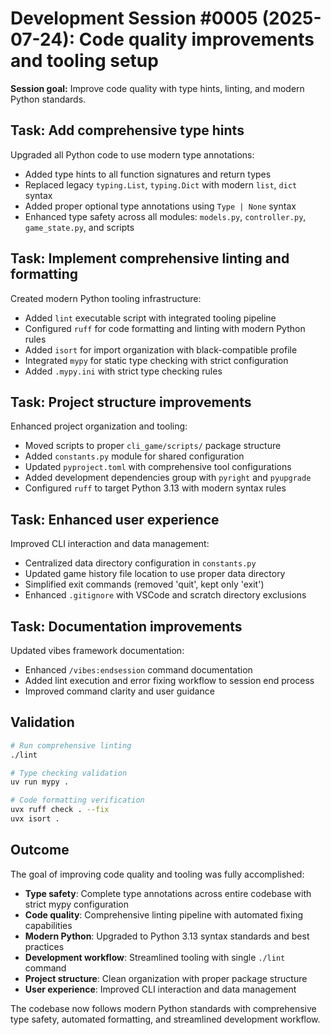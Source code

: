 # Development Session #0005 (2025-07-24): Code quality improvements and tooling setup

**Session goal:** Improve code quality with type hints, linting, and modern Python standards.

## Task: Add comprehensive type hints

Upgraded all Python code to use modern type annotations:

- Added type hints to all function signatures and return types
- Replaced legacy `typing.List`, `typing.Dict` with modern `list`, `dict` syntax
- Added proper optional type annotations using `Type | None` syntax
- Enhanced type safety across all modules: `models.py`, `controller.py`, `game_state.py`, and scripts

## Task: Implement comprehensive linting and formatting

Created modern Python tooling infrastructure:

- Added `lint` executable script with integrated tooling pipeline
- Configured `ruff` for code formatting and linting with modern Python rules
- Added `isort` for import organization with black-compatible profile  
- Integrated `mypy` for static type checking with strict configuration
- Added `.mypy.ini` with strict type checking rules

## Task: Project structure improvements

Enhanced project organization and tooling:

- Moved scripts to proper `cli_game/scripts/` package structure
- Added `constants.py` module for shared configuration
- Updated `pyproject.toml` with comprehensive tool configurations
- Added development dependencies group with `pyright` and `pyupgrade`
- Configured `ruff` to target Python 3.13 with modern syntax rules

## Task: Enhanced user experience

Improved CLI interaction and data management:

- Centralized data directory configuration in `constants.py`
- Updated game history file location to use proper data directory
- Simplified exit commands (removed 'quit', kept only 'exit')
- Enhanced `.gitignore` with VSCode and scratch directory exclusions

## Task: Documentation improvements

Updated vibes framework documentation:

- Enhanced `/vibes:endsession` command documentation
- Added lint execution and error fixing workflow to session end process
- Improved command clarity and user guidance

## Validation

```bash
# Run comprehensive linting
./lint

# Type checking validation
uv run mypy .

# Code formatting verification
uvx ruff check . --fix
uvx isort .
```

## Outcome

The goal of improving code quality and tooling was fully accomplished:

- **Type safety**: Complete type annotations across entire codebase with strict mypy configuration
- **Code quality**: Comprehensive linting pipeline with automated fixing capabilities
- **Modern Python**: Upgraded to Python 3.13 syntax standards and best practices
- **Development workflow**: Streamlined tooling with single `./lint` command
- **Project structure**: Clean organization with proper package structure
- **User experience**: Improved CLI interaction and data management

The codebase now follows modern Python standards with comprehensive type safety, automated formatting, and streamlined development workflow.